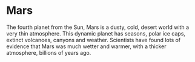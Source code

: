 # Mars
The fourth planet from the Sun, Mars is a dusty, cold, desert world with a very thin atmosphere. This dynamic planet has seasons, polar ice caps, extinct volcanoes, canyons and weather. Scientists have found lots of evidence that Mars was much wetter and warmer, with a thicker atmosphere, billions of years ago.
